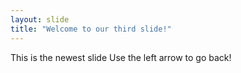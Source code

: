 ```yaml
---
layout: slide
title: "Welcome to our third slide!"
---
```

This is the newest  slide
Use the left arrow to go back!
